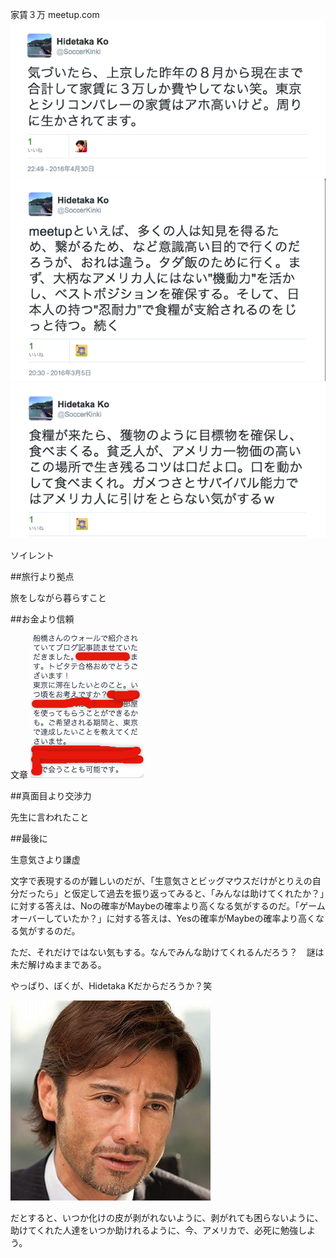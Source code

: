 
家賃３万
meetup.com
![](images/nohouse.png)
![](images/survival1.png)
![](images/survival2.png)


ソイレント

##旅行より拠点

旅をしながら暮らすこと

##お金より信頼

文章
![](images/tobitate-siliconvalley.png)

##真面目より交渉力


先生に言われたこと




##最後に

生意気さより謙虚

文字で表現するのが難しいのだが、「生意気さとビッグマウスだけがとりえの自分だったら」と仮定して過去を振り返ってみると、「みんなは助けてくれたか？」に対する答えは、Noの確率がMaybeの確率より高くなる気がするのだ。「ゲームオーバーしていたか？」に対する答えは、Yesの確率がMaybeの確率より高くなる気がするのだ。



ただ、それだけではない気もする。なんでみんな助けてくれるんだろう？　謎は未だ解けぬままである。


やっぱり、ぼくが、Hidetaka Kだからだろうか？笑

![](images/hidetaka-k.png)

だとすると、いつか化けの皮が剥がれないように、剥がれても困らないように、助けてくれた人達をいつか助けれるように、今、アメリカで、必死に勉強しよう。